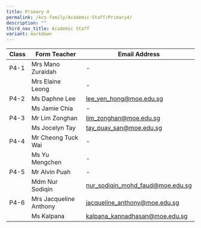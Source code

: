 ```yaml
---
title: Primary 4
permalink: /kcs-family/Academic-Staff/Primary4/
description: ""
third_nav_title: Academic Staff
variant: markdown
---
```

| Class | Form Teacher | Email Address |
| -------- | -------- | -------- |
| P4-1     | Mrs Mano Zuraidah     | -     |
|      | Mrs Elaine Leong     | -     |
| P4-2     | Ms Daphne Lee     | lee_yen_hong@moe.edu.sg     |
|      | Ms Jamie Chia     | -     |
| P4-3     | Mr Lim Zonghan     | lim_zonghan@moe.edu.sg     |
|      | Ms Jocelyn Tay     | tay_puay_san@moe.edu.sg     |
| P4-4     | Mr Cheong Tuck Wai     | -     |
|      | Ms Yu Mengchen     | -     |
| P4-5     | Mr Alvin Puah     | -    |
|      | Mdm Nur Sodiqin     | nur_sodiqin_mohd_faud@moe.edu.sg     |
| P4-6     | Mrs Jacqueline Anthony     | jacqueline_anthony@moe.edu.sg     |
|      | Ms Kalpana      | kalpana_kannadhasan@moe.edu.sg     |

